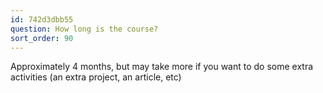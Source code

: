 ```yaml
---
id: 742d3dbb55
question: How long is the course?
sort_order: 90
---
```


Approximately 4 months, but may take more if you want to do some extra activities (an extra project, an article, etc)

